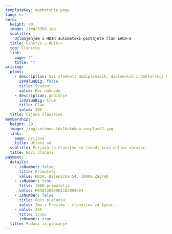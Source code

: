 ```yaml
---
templateKey: membership-page
lang: hr
hero:
  height: 40
  image: /img/3389.jpg
  subtitle: |
    Učlanjenjem u HDIR automatski postajete član EACR-a
  title: Čanstvo u HDIR-u
  top: Članstvo
  link:
    page: ""
    title: ""
pricing:
  plans:
    - description: Svi studenti dodiplomskih, diplomskih i doktorskij studija te nezaposleni
      isValueBig: false
      title: Student
      value: Bez naknade
    - description: godišnje
      isValueBig: true
      title: Član
      value: 20€
  title: Cijena članarine
membership:
  height: 20
  image: /img/antenna-fdv1baknkeo-unsplash2.jpg
  link:
    page: prijava
    title: Učlani se
  subtitle: Prijava za članstvo se izvodi kroz online obrazac.
  title: Novi članovi
payment:
  details:
    - isNumber: false
      title: Primatelj
      value: HDIR, Bijenička 54, 10000 Zagreb
    - isNumber: true
      title: IBAN primatelja
      value: HR5023600001102084564
    - isNumber: false
      title: Opis plaćanja
      value: Ime i Prezime – članarina za $year.
    - value: 20€
      title: Iznos
      isNumber: true
  title: Podaci za plaćanje
---
```

